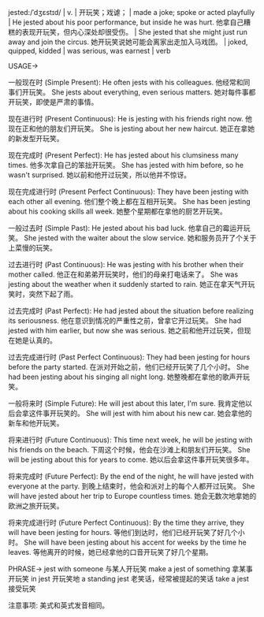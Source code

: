 jested:/ˈdʒɛstɪd/ | v. | 开玩笑；戏谑； | made a joke; spoke or acted playfully | He jested about his poor performance, but inside he was hurt. 他拿自己糟糕的表现开玩笑，但内心深处却很受伤。 |  She jested that she might just run away and join the circus. 她开玩笑说她可能会离家出走加入马戏团。 |  joked, quipped, kidded |  was serious,  was earnest | verb

USAGE->

一般现在时 (Simple Present):
He often jests with his colleagues.  他经常和同事们开玩笑。
She jests about everything, even serious matters.  她对每件事都开玩笑，即使是严肃的事情。

现在进行时 (Present Continuous):
He is jesting with his friends right now. 他现在正和他的朋友们开玩笑。
She is jesting about her new haircut.  她正在拿她的新发型开玩笑。

现在完成时 (Present Perfect):
He has jested about his clumsiness many times. 他多次拿自己的笨拙开玩笑。
She has jested with him before, so he wasn't surprised. 她以前和他开过玩笑，所以他并不惊讶。

现在完成进行时 (Present Perfect Continuous):
They have been jesting with each other all evening. 他们整个晚上都在互相开玩笑。
She has been jesting about his cooking skills all week. 她整个星期都在拿他的厨艺开玩笑。


一般过去时 (Simple Past):
He jested about his bad luck. 他拿自己的霉运开玩笑。
She jested with the waiter about the slow service. 她和服务员开了个关于上菜慢的玩笑。

过去进行时 (Past Continuous):
He was jesting with his brother when their mother called. 他正在和弟弟开玩笑时，他们的母亲打电话来了。
She was jesting about the weather when it suddenly started to rain. 她正在拿天气开玩笑时，突然下起了雨。

过去完成时 (Past Perfect):
He had jested about the situation before realizing its seriousness. 他在意识到情况的严重性之前，曾拿它开过玩笑。
She had jested with him earlier, but now she was serious. 她之前和他开过玩笑，但现在她是认真的。

过去完成进行时 (Past Perfect Continuous):
They had been jesting for hours before the party started.  在派对开始之前，他们已经开玩笑了几个小时。
She had been jesting about his singing all night long. 她整晚都在拿他的歌声开玩笑。

一般将来时 (Simple Future):
He will jest about this later, I'm sure. 我肯定他以后会拿这件事开玩笑的。
She will jest with him about his new car. 她会拿他的新车和他开玩笑。


将来进行时 (Future Continuous):
This time next week, he will be jesting with his friends on the beach. 下周这个时候，他会在沙滩上和朋友们开玩笑。
She will be jesting about this for years to come. 她以后会拿这件事开玩笑很多年。


将来完成时 (Future Perfect):
By the end of the night, he will have jested with everyone at the party. 到晚上结束时，他会和派对上的每个人都开过玩笑。
She will have jested about her trip to Europe countless times. 她会无数次地拿她的欧洲之旅开玩笑。


将来完成进行时 (Future Perfect Continuous):
By the time they arrive, they will have been jesting for hours.  等他们到达时，他们已经开玩笑了好几个小时。
She will have been jesting about his accent for weeks by the time he leaves. 等他离开的时候，她已经拿他的口音开玩笑了好几个星期。


PHRASE->
jest with someone  与某人开玩笑
make a jest of something  拿某事开玩笑
in jest  开玩笑地
a standing jest  老笑话，经常被提起的笑话
take a jest  接受玩笑


注意事项:
美式和英式发音相同。
